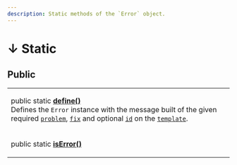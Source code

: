 ```yaml
---
description: Static methods of the `Error` object.
---
```


# ↓ Static

## Public

|                                                                                                                                                                                                                                                                                                                                                                                                                                                             |
| ----------------------------------------------------------------------------------------------------------------------------------------------------------------------------------------------------------------------------------------------------------------------------------------------------------------------------------------------------------------------------------------------------------------------------------------------------------- |
| <p>public static <a href="static-define.md"><strong>define()</strong></a><br>Defines the <code>Error</code> instance with the message built of the given required <a href="static-define.md#problem-string"><code>problem</code></a>, <a href="static-define.md#fix-string"><code>fix</code></a> and optional <a href="static-define.md#id-id"><code>id</code></a> on the <a href="static-define.md#template-error.template"><code>template</code></a>.</p> |
| <p>public static <a href="static-iserror.md"><strong>isError()</strong></a><strong></strong><br><strong></strong></p>                                                                                                                                                                                                                                                                                                                                       |
